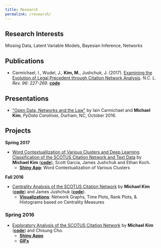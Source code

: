 ```yaml
---
title: Research
permalink: /research/
---
```


## Research Interests
Missing Data, Latent Variable Models, Bayesian Inference, Networks

## Publications
- Carmichael, I., Wudel, J., **Kim, M.**, Jushchuk, J. (2017). [Examining the Evolution of Legal Precedent through Citation Network Analysis](https://scholarship.law.unc.edu/cgi/viewcontent.cgi?referer=&httpsredir=1&article=5717&context=nclr). *N.C. L. Rev. 96: 227-269*. [**code**](https://github.com/idc9/law-net)

## Presentations
- ["Open Data, Networks and the Law"](https://www.youtube.com/watch?v=AP7_godzwVI) by Iain Carmichael and **Michael Kim**, *PyData Carolinas*, Durham, NC, October 2016.

## Projects
**Spring 2017**
- [Word Contextualilzation of Various Clusters and Deep Learning Classification of the SCOTUS Citation Network and Text Data](https://michaelkkim.github.io/pdf/stor496/report_sp17.pdf) by **Michael Kim** ([**code**](https://github.com/idc9/law-net/tree/michael2)), Scott Garcia, James Jushchuk and Ethan Koch.
  - [**Shiny App**](https://scottgarcia.shinyapps.io/Scotus_Clustering/): Word Contextualization of Various Clusters

**Fall 2016**
- [Centrality Analysis of the SCOTUS Citation Network](https://michaelkkim.github.io/pdf/stor496/report_fa16.pdf) by **Michael Kim** ([**code**](https://github.com/brschneidE3/LegalNetworks/tree/michael2)) and James Jushchuk ([**code**](https://github.com/idc9/law-net/tree/jamesjushchuk/explore/James)).
  - [**Visualizations**](https://github.com/brschneidE3/LegalNetworks/blob/michael2/python_code/SCOTUS_visuals.ipynb): Network Graphs, Time Plots, Rank Plots, & Histograms based on Centrality Measures

### Spring 2016
- [Exploratory Analysis of the SCOTUS Citation Network](https://michaelkkim.github.io/pdf/stor496/report_sp16.pdf) by **Michael Kim** ([**code**](https://github.com/UNCscotus/scotus)) and Chisung Cho.
  - [**Shiny Apps**](https://michaelkkim.github.io/research/shiny_apps)
  - [**GIFs**](https://michaelkkim.github.io/research/gifs)
